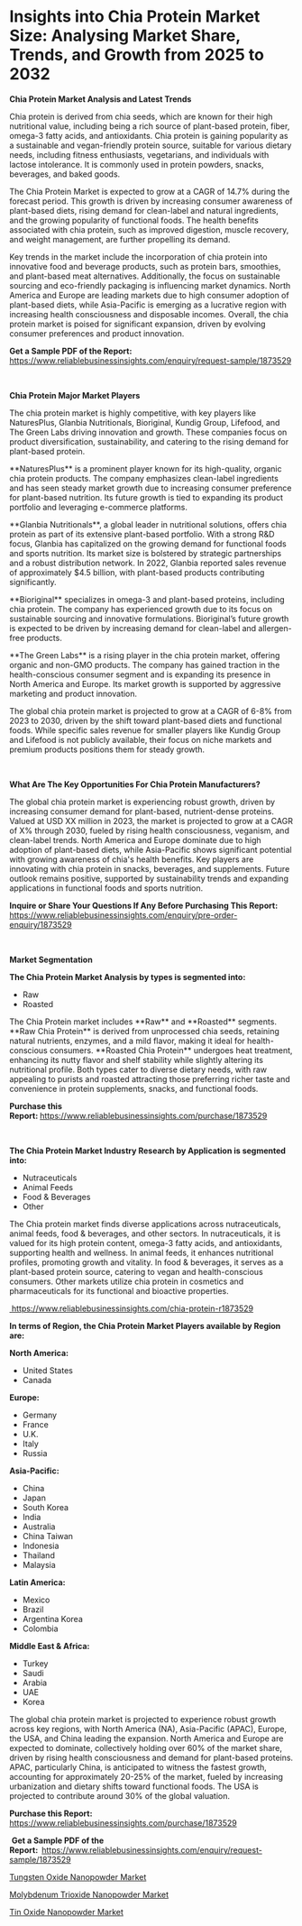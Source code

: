 <p><h1>Insights into Chia Protein Market Size: Analysing Market Share, Trends, and Growth from 2025 to 2032</h1></p><p><strong>Chia Protein Market Analysis and Latest Trends</strong></p>
<p><p>Chia protein is derived from chia seeds, which are known for their high nutritional value, including being a rich source of plant-based protein, fiber, omega-3 fatty acids, and antioxidants. Chia protein is gaining popularity as a sustainable and vegan-friendly protein source, suitable for various dietary needs, including fitness enthusiasts, vegetarians, and individuals with lactose intolerance. It is commonly used in protein powders, snacks, beverages, and baked goods.</p><p>The Chia Protein Market is expected to grow at a CAGR of 14.7% during the forecast period. This growth is driven by increasing consumer awareness of plant-based diets, rising demand for clean-label and natural ingredients, and the growing popularity of functional foods. The health benefits associated with chia protein, such as improved digestion, muscle recovery, and weight management, are further propelling its demand.</p><p>Key trends in the market include the incorporation of chia protein into innovative food and beverage products, such as protein bars, smoothies, and plant-based meat alternatives. Additionally, the focus on sustainable sourcing and eco-friendly packaging is influencing market dynamics. North America and Europe are leading markets due to high consumer adoption of plant-based diets, while Asia-Pacific is emerging as a lucrative region with increasing health consciousness and disposable incomes. Overall, the chia protein market is poised for significant expansion, driven by evolving consumer preferences and product innovation.</p></p>
<p><strong>Get a Sample PDF of the Report:&nbsp;</strong> <a href="https://www.reliablebusinessinsights.com/enquiry/request-sample/1873529?utm_campaign=1106&utm_medium=2&utm_source=Github&utm_content=ia&utm_term=25012025&utm_id=chia-protein">https://www.reliablebusinessinsights.com/enquiry/request-sample/1873529</a></p>
<p>&nbsp;</p>
<p><strong>Chia Protein Major Market Players</strong></p>
<p><p>The chia protein market is highly competitive, with key players like NaturesPlus, Glanbia Nutritionals, Bioriginal, Kundig Group, Lifefood, and The Green Labs driving innovation and growth. These companies focus on product diversification, sustainability, and catering to the rising demand for plant-based protein.</p><p>**NaturesPlus** is a prominent player known for its high-quality, organic chia protein products. The company emphasizes clean-label ingredients and has seen steady market growth due to increasing consumer preference for plant-based nutrition. Its future growth is tied to expanding its product portfolio and leveraging e-commerce platforms.</p><p>**Glanbia Nutritionals**, a global leader in nutritional solutions, offers chia protein as part of its extensive plant-based portfolio. With a strong R&D focus, Glanbia has capitalized on the growing demand for functional foods and sports nutrition. Its market size is bolstered by strategic partnerships and a robust distribution network. In 2022, Glanbia reported sales revenue of approximately $4.5 billion, with plant-based products contributing significantly.</p><p>**Bioriginal** specializes in omega-3 and plant-based proteins, including chia protein. The company has experienced growth due to its focus on sustainable sourcing and innovative formulations. Bioriginal’s future growth is expected to be driven by increasing demand for clean-label and allergen-free products.</p><p>**The Green Labs** is a rising player in the chia protein market, offering organic and non-GMO products. The company has gained traction in the health-conscious consumer segment and is expanding its presence in North America and Europe. Its market growth is supported by aggressive marketing and product innovation.</p><p>The global chia protein market is projected to grow at a CAGR of 6-8% from 2023 to 2030, driven by the shift toward plant-based diets and functional foods. While specific sales revenue for smaller players like Kundig Group and Lifefood is not publicly available, their focus on niche markets and premium products positions them for steady growth.</p></p>
<p>&nbsp;</p>
<p><strong>What Are The Key Opportunities For Chia Protein Manufacturers?</strong></p>
<p><p>The global chia protein market is experiencing robust growth, driven by increasing consumer demand for plant-based, nutrient-dense proteins. Valued at USD XX million in 2023, the market is projected to grow at a CAGR of X% through 2030, fueled by rising health consciousness, veganism, and clean-label trends. North America and Europe dominate due to high adoption of plant-based diets, while Asia-Pacific shows significant potential with growing awareness of chia's health benefits. Key players are innovating with chia protein in snacks, beverages, and supplements. Future outlook remains positive, supported by sustainability trends and expanding applications in functional foods and sports nutrition.</p></p>
<p><strong>Inquire or Share Your Questions If Any Before Purchasing This Report:</strong> <a href="https://www.reliablebusinessinsights.com/enquiry/pre-order-enquiry/1873529?utm_campaign=1106&utm_medium=2&utm_source=Github&utm_content=ia&utm_term=25012025&utm_id=chia-protein">https://www.reliablebusinessinsights.com/enquiry/pre-order-enquiry/1873529</a></p>
<p>&nbsp;</p>
<p><strong>Market Segmentation</strong></p>
<p><strong>The Chia Protein Market Analysis by types is segmented into:</strong></p>
<p><ul><li>Raw</li><li>Roasted</li></ul></p>
<p><p>The Chia Protein market includes **Raw** and **Roasted** segments. **Raw Chia Protein** is derived from unprocessed chia seeds, retaining natural nutrients, enzymes, and a mild flavor, making it ideal for health-conscious consumers. **Roasted Chia Protein** undergoes heat treatment, enhancing its nutty flavor and shelf stability while slightly altering its nutritional profile. Both types cater to diverse dietary needs, with raw appealing to purists and roasted attracting those preferring richer taste and convenience in protein supplements, snacks, and functional foods.</p></p>
<p><strong>Purchase this Report:&nbsp;</strong><a href="https://www.reliablebusinessinsights.com/purchase/1873529?utm_campaign=1106&utm_medium=2&utm_source=Github&utm_content=ia&utm_term=25012025&utm_id=chia-protein">https://www.reliablebusinessinsights.com/purchase/1873529</a></p>
<p>&nbsp;</p>
<p><strong>The Chia Protein Market Industry Research by Application is segmented into:</strong></p>
<p><ul><li>Nutraceuticals</li><li>Animal Feeds</li><li>Food & Beverages</li><li>Other</li></ul></p>
<p><p>The Chia protein market finds diverse applications across nutraceuticals, animal feeds, food & beverages, and other sectors. In nutraceuticals, it is valued for its high protein content, omega-3 fatty acids, and antioxidants, supporting health and wellness. In animal feeds, it enhances nutritional profiles, promoting growth and vitality. In food & beverages, it serves as a plant-based protein source, catering to vegan and health-conscious consumers. Other markets utilize chia protein in cosmetics and pharmaceuticals for its functional and bioactive properties.</p></p>
<p><a href="https://www.reliablebusinessinsights.com/chia-protein-r1873529?utm_campaign=1106&utm_medium=2&utm_source=Github&utm_content=ia&utm_term=25012025&utm_id=chia-protein">&nbsp;https://www.reliablebusinessinsights.com/chia-protein-r1873529</a></p>
<p><strong>In terms of Region, the Chia Protein Market Players available by Region are:</strong></p>
<p>
    <p> <strong> North America: </strong>
        <ul>
            <li>United States</li>
            <li>Canada</li>
        </ul>
        </p> 
    <p> <strong> Europe: </strong>
        <ul>
            <li>Germany</li>
            <li>France</li>
            <li>U.K.</li>
            <li>Italy</li>
            <li>Russia</li>
        </ul>
        </p> 
    <p> <strong> Asia-Pacific: </strong>
        <ul>
            <li>China</li>
            <li>Japan</li>
            <li>South Korea</li>
            <li>India</li>
            <li>Australia</li>
            <li>China Taiwan</li>
            <li>Indonesia</li>
            <li>Thailand</li>
            <li>Malaysia</li>
        </ul>
        </p> 
    <p> <strong> Latin America: </strong>
        <ul>
            <li>Mexico</li>
            <li>Brazil</li>
            <li>Argentina Korea</li>
            <li>Colombia</li>
        </ul>
        </p> 
    <p> <strong> Middle East & Africa: </strong>
        <ul>
            <li>Turkey</li>
            <li>Saudi</li>
            <li>Arabia</li>
            <li>UAE</li>
            <li>Korea</li>
        </ul>
    </p>
    </p>
<p><p>The global chia protein market is projected to experience robust growth across key regions, with North America (NA), Asia-Pacific (APAC), Europe, the USA, and China leading the expansion. North America and Europe are expected to dominate, collectively holding over 60% of the market share, driven by rising health consciousness and demand for plant-based proteins. APAC, particularly China, is anticipated to witness the fastest growth, accounting for approximately 20-25% of the market, fueled by increasing urbanization and dietary shifts toward functional foods. The USA is projected to contribute around 30% of the global valuation.</p></p>
<p><strong>Purchase this Report: </strong><a href="https://www.reliablebusinessinsights.com/purchase/1873529?utm_campaign=1106&utm_medium=2&utm_source=Github&utm_content=ia&utm_term=25012025&utm_id=chia-protein">https://www.reliablebusinessinsights.com/purchase/1873529</a></p>
<p>&nbsp;<strong>Get a Sample PDF of the Report:&nbsp;&nbsp;</strong><a href="https://www.reliablebusinessinsights.com/enquiry/request-sample/1873529?utm_campaign=1106&utm_medium=2&utm_source=Github&utm_content=ia&utm_term=25012025&utm_id=chia-protein">https://www.reliablebusinessinsights.com/enquiry/request-sample/1873529</a></p>
<p><strong></strong></p>
<p><p><a href="https://github.com/tumacaakesha78/Market-Research-Report-List-1/blob/main/tungsten-oxide-nanopowder-market.md?utm_campaign=1106&utm_medium=2&utm_source=Github&utm_content=ia&utm_term=25012025&utm_id=chia-protein">Tungsten Oxide Nanopowder Market</a></p><p><a href="https://github.com/pinzinyaah/Market-Research-Report-List-1/blob/main/molybdenum-trioxide-nanopowder-market.md?utm_campaign=1106&utm_medium=2&utm_source=Github&utm_content=ia&utm_term=25012025&utm_id=chia-protein">Molybdenum Trioxide Nanopowder Market</a></p><p><a href="https://github.com/dbichayison/Market-Research-Report-List-1/blob/main/tin-oxide-nanopowder-market.md?utm_campaign=1106&utm_medium=2&utm_source=Github&utm_content=ia&utm_term=25012025&utm_id=chia-protein">Tin Oxide Nanopowder Market</a></p></p>